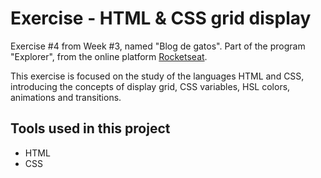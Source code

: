 
# Exercise - HTML & CSS grid display

Exercise #4 from Week #3, named "Blog de gatos". Part of the program "Explorer", from the online platform [Rocketseat](https://rocketseat.com.br/).

This exercise is focused on the study of the languages HTML and CSS, introducing the concepts of display grid, CSS variables, HSL colors, 
animations and transitions.


## Tools used in this project

- HTML
- CSS
